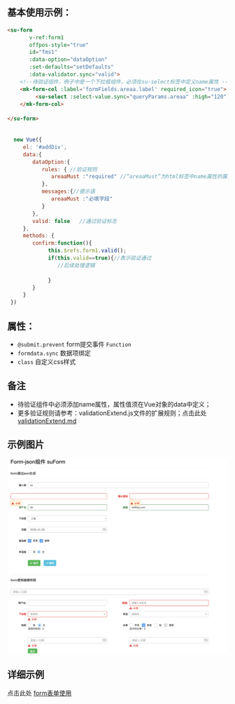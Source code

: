## 基本使用示例：

``` html
<su-form 
       v-ref:form1 
       offpos-style="true"
       id="fms1" 
       :data-option="dataOption" 
       :set-defaults="setDefaults" 
       :data-validator.sync="valid">
    <!--待验证组件，例子中是一个下拉框组件，必须在su-select标签中定义name属性 -->
    <mk-form-col :label='formFields.areaa.label' required_icon="true">
         <su-select :select-value.sync="queryParams.areaa" :high="120" :search="true" label-name="name" name="areaaMust" :data-source="areaaList" :multiple="false"></su-select>
    </mk-form-col>

</su-form>

```
``` javascript

  new Vue({
	 el: '#addDiv',
	 data:{
	    dataOption:{
	       rules: { //验证规则 
	      	  areaaMust :"required" //“areaaMust”为html标签中name属性的属性值
	       },
	       messages:{//提示语
	       	  areaaMust :"必填字段"
	       }
	    },
	    valid: false   //通过验证标志
	 },
	 methods: {
	    confirm:function(){
	         this.$refs.form1.valid();
	    	 if(this.valid==true){//表示验证通过
	    		//后续处理逻辑
	    		
	         }
	    }  
	 }
 }) 
```
## 属性：
  * `@submit.prevent` form提交事件 `Function`
  * `formdata.sync` 数据项绑定
  * `class` 自定义css样式

## 备注
- 待验证组件中必须添加name属性，属性值须在Vue对象的data中定义；
- 更多验证规则请参考：validationExtend.js文件的扩展规则；点击此处[validationExtend.md](./validationExtend.md)

## 示例图片
  <img src="../image/summer/form.png">

## 详细示例
  点击此处 [form表单使用](http://psd.jzdl.mgf.show/static/summer-vue-example/summer-vue/example/form-json.html "form表单使用教程")

